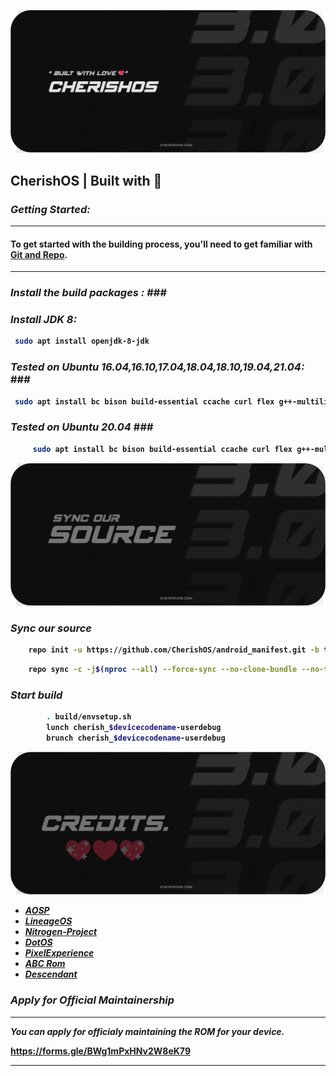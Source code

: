 ![Cherish](assets/cherish.png)
## <b> CherishOS | Built with </i>💖

### <b> <i> Getting Started: </i> ###
---
#### <b> To get started with the building process, you'll need to get familiar with [Git and Repo](http://source.android.com/source/using-repo.html).
---

### <b> <i> Install the build packages : </i>###
### <b> <i>Install JDK 8: </i> ###

```bash
 sudo apt install openjdk-8-jdk
```

### <b> <i>Tested on Ubuntu 16.04,16.10,17.04,18.04,18.10,19.04,21.04: </i>###

```bash
 sudo apt install bc bison build-essential ccache curl flex g++-multilib gcc-multilib git gnupg gperf imagemagick lib32ncurses5-dev lib32readline-dev lib32z1-dev liblz4-tool libncurses5-dev libsdl1.2-dev libssl-dev libwxgtk3.0-dev libxml2 libxml2-utils lzop pngcrush rsync schedtool squashfs-tools xsltproc zip zlib1g-dev
```
### <b> <i>Tested on Ubuntu 20.04 </i>###
```bash 
     sudo apt install bc bison build-essential ccache curl flex g++-multilib gcc-multilib git gnupg gperf imagemagick lib32ncurses5-dev lib32readline-dev lib32z1-dev liblz4-tool libncurses5-dev libsdl1.2-dev libssl-dev libwxgtk3.0-gtk3-dev libxml2 libxml2-utils lzop pngcrush rsync schedtool squashfs-tools xsltproc zip zlib1g-dev
```
![Sync](assets/source.png)
### <b> <i>Sync our source </i> ###
```bash
    repo init -u https://github.com/CherishOS/android_manifest.git -b twelve 
```
```bash
    repo sync -c -j$(nproc --all) --force-sync --no-clone-bundle --no-tags
```

### <i><b> Start build </i> ###
```bash
        . build/envsetup.sh
        lunch cherish_$devicecodename-userdebug
        brunch cherish_$devicecodename-userdebug
```
![credit](assets/credits.png)
 * <b><i>[**AOSP**](https://android.googlesource.com)
 * [**LineageOS**](https://github.com/LineageOS)
 * [**Nitrogen-Project**](https://github.com/nitrogen-project)
 * [**DotOS**](https://github.com/DotOS)
 * [**PixelExperience**](https://github.com/PixelExperience)
 * [**ABC Rom**](https://github.com/ezio84)
 * [**Descendant**](https://github.com/Descendant-XI)</i>

### <b> <i>Apply for Official Maintainership </i> ###
---
<i>You can apply for officialy maintaining the ROM for your device.</i>

https://forms.gle/BWg1mPxHNv2W8eK79

---
</i>